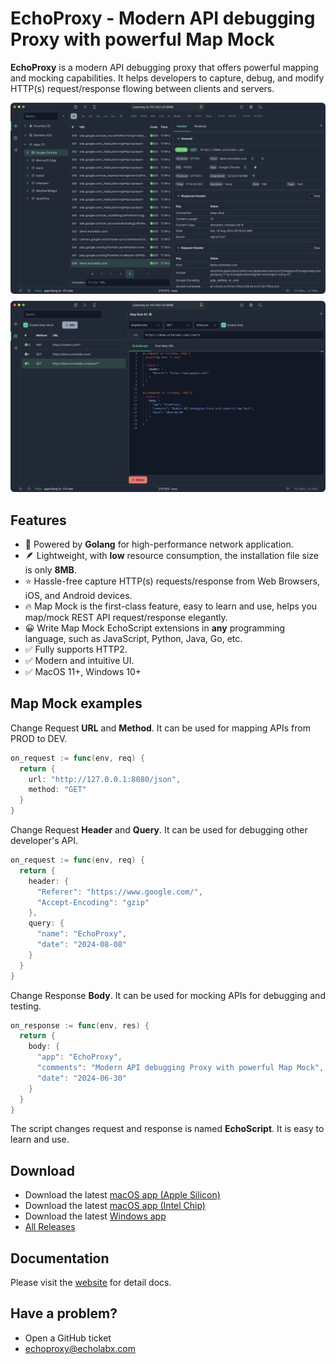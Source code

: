 # EchoProxy - Modern API debugging Proxy with powerful Map Mock
**EchoProxy** is a modern API debugging proxy that offers powerful mapping and mocking capabilities. 
It helps developers to capture, debug, and modify HTTP(s) request/response flowing between clients and servers.

<img src="docs/src/assets/1.png" style="border-radius:6px;" alt="EchoProxy: Watch Proxy" />
<img src="docs/src/assets/2.png" style="border-radius:6px; margin-top: 0.5rem;" alt="EchoProxy: Map Mock" />

## Features
* 🚀 Powered by **Golang** for high-performance network application.
* 🪶 Lightweight, with **low** resource consumption, the installation file size is only **8MB**. 
* ⭐️ Hassle-free capture HTTP(s) requests/response from Web Browsers, iOS, and Android devices.
* 🔥 Map Mock is the first-class feature, easy to learn and use, helps you map/mock REST API request/response elegantly.
* 😀 Write Map Mock EchoScript extensions in **any** programming language, such as JavaScript, Python, Java, Go, etc.
* ✅ Fully supports HTTP2.
* ✅ Modern and intuitive UI.
* ✅ MacOS 11+, Windows 10+

## Map Mock examples
Change Request **URL** and **Method**. It can be used for mapping APIs from PROD to DEV.
```go
on_request := func(env, req) {
  return {
    url: "http://127.0.0.1:8080/json",
    method: "GET"
  }
}
```

Change Request **Header** and **Query**. It can be used for debugging other developer's API.
```go
on_request := func(env, req) {
  return {
    header: {
      "Referer": "https://www.google.com/",
      "Accept-Encoding": "gzip"
    },
    query: {
      "name": "EchoProxy",
      "date": "2024-08-08"
    }
  }
}
```

Change Response **Body**. It can be used for mocking APIs for debugging and testing.
```go
on_response := func(env, res) {
  return {
    body: {
      "app": "EchoProxy",
      "comments": "Modern API debugging Proxy with powerful Map Mock",
      "date": "2024-06-30" 
    }
  }
}
```

The script changes request and response is named **EchoScript**. It is easy to learn and use.

## Download 
* Download the latest [macOS app (Apple Silicon)](https://github.com/echolabx/echoproxy/releases/download/v0.9.3/EchoProxy-0.9.3-mac-arm64.dmg)
* Download the latest [macOS app (Intel Chip)](https://github.com/echolabx/echoproxy/releases/download/v0.9.3/EchoProxy-0.9.3-mac-amd64.dmg)
* Download the latest [Windows app](https://github.com/echolabx/echoproxy/releases/download/v0.9.3/EchoProxy-0.9.3-windows-amd64.zip)
* [All Releases](https://github.com/echolabx/echoproxy/releases)

## Documentation
Please visit the [website](https://docs.echolabx.com/start/) for detail docs.

## Have a problem?
* Open a GitHub ticket
* echoproxy@echolabx.com

